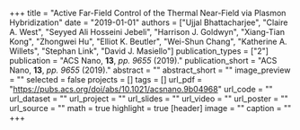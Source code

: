 +++
title = "Active Far-Field Control of the Thermal Near-Field via Plasmon Hybridization"
date = "2019-01-01"
authors = ["Ujjal Bhattacharjee", "Claire A. West", "Seyyed Ali Hosseini Jebeli", "Harrison J. Goldwyn", "Xiang-Tian Kong", "Zhongwei Hu", "Elliot K. Beutler", "Wei-Shun Chang", "Katherine A. Willets", "Stephan Link", "David J. Masiello"]
publication_types = ["2"]
publication = "ACS Nano, **13**, _pp. 9655_ (2019)."
publication_short = "ACS Nano, **13**, _pp. 9655_ (2019)."
abstract = ""
abstract_short = ""
image_preview = ""
selected = false
projects = []
tags = []
url_pdf = "https://pubs.acs.org/doi/abs/10.1021/acsnano.9b04968"
url_code = ""
url_dataset = ""
url_project = ""
url_slides = ""
url_video = ""
url_poster = ""
url_source = ""
math = true
highlight = true
[header]
image = ""
caption = ""
+++
